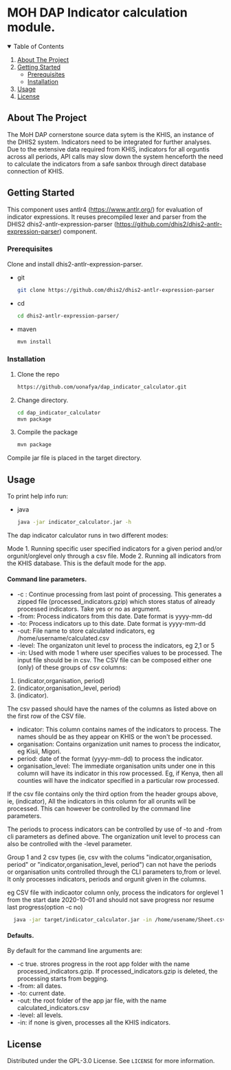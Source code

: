 # MOH DAP Indicator calculation module.

<!-- TABLE OF CONTENTS -->
<details open="open">
  <summary>Table of Contents</summary>
  <ol>
    <li>
      <a href="#about-the-project">About The Project</a>
    </li>
    <li>
      <a href="#getting-started">Getting Started</a>
      <ul>
        <li><a href="#prerequisites">Prerequisites</a></li>
        <li><a href="#installation">Installation</a></li>
      </ul>
    </li>
    <li><a href="#usage">Usage</a></li>
    <li><a href="#license">License</a></li>
  </ol>
</details>


<!-- ABOUT THE PROJECT -->
## About The Project

The MoH DAP cornerstone source data sytem is the KHIS, an instance of the DHIS2 system. Indicators need to be integrated for further analyses.
Due to the extensive data required from KHIS, indicators for all orguntis across all periods, API calls may slow down the system henceforth the need to calculate
the indicators from a safe sanbox through direct database connection of KHIS.


<!-- GETTING STARTED -->
## Getting Started

This component uses antlr4 (https://www.antlr.org/) for evaluation of indicator expressions. It reuses precompiled lexer and parser from the
DHIS2 dhis2-antlr-expression-parser (https://github.com/dhis2/dhis2-antlr-expression-parser) component. 

### Prerequisites

Clone and install dhis2-antlr-expression-parser.

* git
  ```sh
  git clone https://github.com/dhis2/dhis2-antlr-expression-parser
  ```

* cd
  ```sh
  cd dhis2-antlr-expression-parser/
  ```

* maven
  ```sh
  mvn install
  ```

### Installation

1. Clone the repo
   ```sh
   https://github.com/uonafya/dap_indicator_calculator.git
   ```
2. Change directory.
   ```sh
   cd dap_indicator_calculator
   mvn package
   ```
3. Compile the package
   ```sh
   mvn package
   ```
Compile jar file is placed in the target directory.   

## Usage

To print help info run:

* java
  ```sh
  java -jar indicator_calculator.jar -h
  ```

The dap indicator calculator runs in two different modes:

Mode 1. Running specific user specified indicators for a given period and/or orgunit/orglevel only through a csv file.
Mode 2. Running all indicators from the KHIS database. This is the default mode for the app.

#### Command line parameters.
* -c : Continue processing from last point of processing. This generates a zipped file (processed_indicators.gzip) which stores status of already processed indicators. Take yes or no as argument.
* -from: Process indicators from this date. Date format is yyyy-mm-dd
* -to: Process indicators up to this date. Date format is yyyy-mm-dd
* -out: File name to store calculated indicators, eg /home/username/calculated.csv
* -level: The organizaton unit level to process the indicators, eg 2,1 or 5
* -in: Used with mode 1 where user specifies values to be processed. The input file should be in csv. The CSV file can be composed either one (only) of these groups of csv columns:
 
 1. (indicator,organisation, period) 
 2. (indicator,organisation_level, period) 
 3. (indicator). 
 
 The csv passed should have the names of the columns as listed above on the first row of the CSV file.
 
 - indicator: This column contains names of the indicators to process. The names should be as they appear on KHIS or the won't be processed.
 - organisation: Contains organization unit names to process the indicator, eg Kisii, Migori.
 - period: date of the format (yyyy-mm-dd) to process the indicator.
 - organisation_level: The immediate organisation units under one in this column will have its indicator in this row processed. Eg, if Kenya, then all counties will have the indicator specified in a particular row processed.
 
 If the csv file contains only the third option from the header groups above, ie, (indicator), All the indicators in this column for all orunits will be processed. This can however be controlled by the command line parameters.
 
 The periods to process indicators can be controlled by use of -to and -from cli parameters as defined above. The organization unit level to process can also be controlled
 with the -level parameter.
 
 Group 1 and 2 csv types (ie, csv with the colums "indicator,organisation, period" or "indicator,organisation_level, period") can not have the periods or organisation units controlled
 through the CLI parameters to,from or level. It only processes indicators, periods and orgunit given in the columns.

eg CSV file with indicaotor column only, process the indicators for orglevel 1 from the start date 2020-10-01 and should not save progress nor resume last progress(option -c no)
 ```sh
   java -jar target/indicator_calculator.jar -in /home/usename/Sheet.csv -c no -from 2020-10-01 -level 1
   ```

#### Defaults.
By default for the cammand line arguments are:
* -c true. strores progress in the root app folder with the name processed_indicators.gzip. If processed_indicators.gzip is deleted, the processing starts from begging.
* -from: all dates.
* -to: current date.
* -out: the root folder of the app jar file, with the name calculated_indicators.csv
* -level: all levels.
* -in: if none is given, processes all the KHIS indicators.


<!-- LICENSE -->
## License

Distributed under the GPL-3.0 License. See `LICENSE` for more information.
